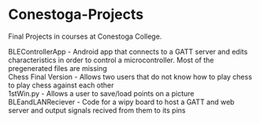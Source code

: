 # Conestoga-Projects
Final Projects in courses at Conestoga College.<br/>

BLEControllerApp - Android app that connects to a GATT server and edits characteristics in order to control a microcontroller. Most of the pregenerated files are missing <br/>
Chess Final Version -	Allows two users that do not know how to play chess to play chess against each other <br/>
1stWin.py - Allows a user to save/load points on a picture <br/>
BLEandLANReciever - Code for a wipy board to host a GATT and web server and output signals recived from them to its pins<br/>
